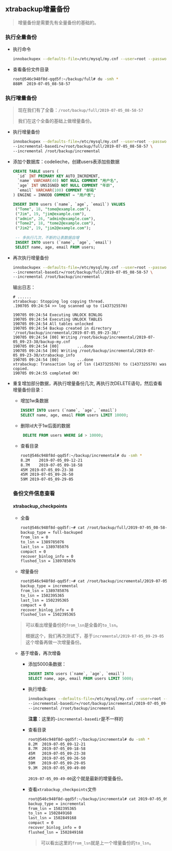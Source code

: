 ## xtrabackup增量备份

> 增量备份是需要先有全量备份的基础的。

### 执行全量备份

- 执行命令

  ```bash
  innobackupex --defaults-file=/etc/mysql/my.cnf --user=root --password=xxxx --backup /root/backup/full/
  ```

- 查看备份文件目录

  ```bash
  root@546c948f8d-qqd5f:~/backup/full# du -smh *
  888M	2019-07-05_08-58-57
  ```

### 执行增量备份

> 现在我们有了全备：`/root/backup/full/2019-07-05_08-58-57`
>
> 我们在这个全备的基础上做增量备份。

- 执行增量备份

  ```bash
  innobackupex --defaults-file=/etc/mysql/my.cnf --user=root --password=xxxx \
  --incremental-basedir=/root/backup/full/2019-07-05_08-58-57 \
  --incremental /root/backup/incremental
  ```

- 添加个数据库：codelieche，创建users表添加些数据

  ```sql
  CREATE TABLE users (
  	`id` INT PRIMARY KEY AUTO_INCREMENT,
  	`name` VARCHAR(40) NOT NULL COMMENT "用户名",
  	`age` INT UNSIGNED NOT NULL COMMENT "年龄",
  	`email` VARCHAR(100) COMMENT "邮箱"
  ) ENGINE = INNODB COMMENT = "用户表";
  
  INSERT INTO users (`name`, `age`, `email`) VALUES
   ("Tome", 18, "tome@example.com"),
   ("Jim", 19, "jim@example.com"),
   ("admin", 26, "admin@example.com"),
   ("Tome2", 18, "tome2@example.com"),
   ("Jim2", 19, "jim2@example.com");
   
   -- 多执行几次，不断的让表数据自增
   INSERT INTO users (`name`, `age`, `email`) 
   SELECT name, age, email FROM users;
  ```

- 再次执行增量备份

  ```bash
  innobackupex --defaults-file=/etc/mysql/my.cnf --user=root --password=xxxx \
  --incremental-basedir=/root/backup/full/2019-07-05_08-58-57 \
  --incremental /root/backup/incremental
  ```

  输出日志：

  ```
  # ......
  xtrabackup: Stopping log copying thread.
  .190705 09:24:54 >> log scanned up to (1437325570)
  
  190705 09:24:54 Executing UNLOCK BINLOG
  190705 09:24:54 Executing UNLOCK TABLES
  190705 09:24:54 All tables unlocked
  190705 09:24:54 Backup created in directory '/root/backup/incremental/2019-07-05_09-23-38/'
  190705 09:24:54 [00] Writing /root/backup/incremental/2019-07-05_09-23-38/backup-my.cnf
  190705 09:24:54 [00]        ...done
  190705 09:24:54 [00] Writing /root/backup/incremental/2019-07-05_09-23-38/xtrabackup_info
  190705 09:24:54 [00]        ...done
  xtrabackup: Transaction log of lsn (1437325570) to (1437325570) was copied.
  190705 09:24:55 completed OK!
  ```

- 重复增加部分数据，再执行增量备份几次, 再执行次DELETE语句，然后查看增量备份目录：

  - 增加1w条数据

    ```sql
    INSERT INTO users (`name`, `age`, `email`) 
    SELECT name, age, email FROM users LIMIT 10000;
    ```

  - 删除id大于1w后面的数据

    ```sql
     DELETE FROM users WHERE id > 10000;
    ```

  - 查看目录

    ```bash
    root@546c948f8d-qqd5f:~/backup/incremental# du -smh *
    8.2M	2019-07-05_09-12-21
    8.7M	2019-07-05_09-18-58
    45M	2019-07-05_09-23-38
    45M	2019-07-05_09-26-50
    59M	2019-07-05_09-29-05
    ```

  ### 备份文件信息查看

  #### xtrabackup_checkpoints

  - 全备

    ```bash
    root@546c948f8d-qqd5f:~# cat /root/backup/full/2019-07-05_08-58-57/xtrabackup_checkpoints
    backup_type = full-backuped
    from_lsn = 0
    to_lsn = 1389785076
    last_lsn = 1389785076
    compact = 0
    recover_binlog_info = 0
    flushed_lsn = 1389785076
    ```

  - 增量备份

    ```bash
    root@546c948f8d-qqd5f:~# cat /root/backup/incremental/2019-07-05_09-29-05/xtrabackup_checkpoints
    backup_type = incremental
    from_lsn = 1389785076
    to_lsn = 1502395365
    last_lsn = 1502395365
    compact = 0
    recover_binlog_info = 0
    flushed_lsn = 1502395365
    ```

  > 可以看出增量备份的`from_lsn`是全备的`to_lsn`。
  >
  > 根据这个，我们再次测试下，基于`incremental/2019-07-05_09-29-05`这个增备再做一次增量备份。

  - 基于增备，再次增备

    - 添加5000条数据：

      ```sql
      INSERT INTO users (`name`, `age`, `email`) 
      SELECT name, age, email FROM users LIMIT 5000;
      ```

    - 执行增备: 

      ```bash
      innobackupex --defaults-file=/etc/mysql/my.cnf --user=root --password=rIjpdicDYs1Rn8PS \
      --incremental-basedir=/root/backup/incremental/2019-07-05_09-29-05 \
      --incremental /root/backup/incremental
      ```

      **注意**：这里的`—incremental-basedir`是不一样的

    - 查看目录

      ```bash
      root@546c948f8d-qqd5f:~/backup/incremental# du -smh *
      8.2M	2019-07-05_09-12-21
      8.7M	2019-07-05_09-18-58
      45M	2019-07-05_09-23-38
      45M	2019-07-05_09-26-50
      59M	2019-07-05_09-29-05
      9.3M	2019-07-05_09-49-00
      ```

      `2019-07-05_09-49-00`这个就是最新的增量备份。

    - 查看`xtrabackup_checkpoints`文件

      ```bash
      root@546c948f8d-qqd5f:~/backup/incremental# cat 2019-07-05_09-49-00/xtrabackup_checkpoints
      backup_type = incremental
      from_lsn = 1502395365
      to_lsn = 1502849168
      last_lsn = 1502849168
      compact = 0
      recover_binlog_info = 0
      flushed_lsn = 1502849168
      ```

      > 可以看出这里的`from_lsn`就是上一个增量备份的`to_lsn`。

  